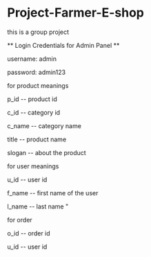 # Project-Farmer-E-shop
this is a group project

** Login Credentials for Admin Panel **

username: admin

password: admin123

for product meanings

p_id -- product id

c_id -- category id

c_name -- category name

title -- product name

slogan -- about the product


for user meanings

u_id -- user id

f_name -- first name of the user

l_name -- last name "

for order

o_id -- order id

u_id -- user id
